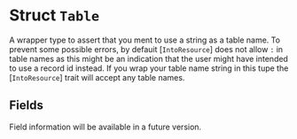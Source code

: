 # Struct `Table`

A wrapper type to assert that you ment to use a string as a table name.
To prevent some possible errors, by defauit [`IntoResource`] does not allow `:` in table names
as this might be an indication that the user might have intended to use a record id instead.
If you wrap your table name string in this tupe the [`IntoResource`] trait will accept any
table names.

## Fields

Field information will be available in a future version.

